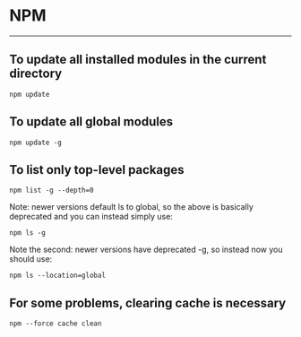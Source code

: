 # NPM
----------

## To update all installed modules in the current directory

    npm update

## To update all global modules

    npm update -g

## To list only top-level packages

    npm list -g --depth=0

  Note: newer versions default ls to global, so the above is basically deprecated and you can instead simply use:

    npm ls -g

  Note the second: newer versions have deprecated -g, so instead now you should use:

    npm ls --location=global

## For some problems, clearing cache is necessary

    npm --force cache clean

